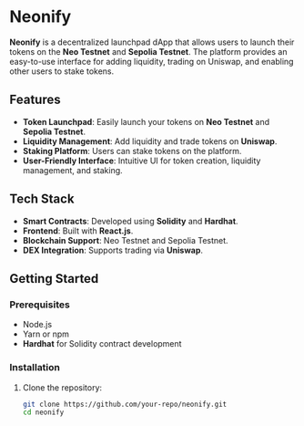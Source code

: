 # Neonify

**Neonify** is a decentralized launchpad dApp that allows users to launch their tokens on the **Neo Testnet** and **Sepolia Testnet**. The platform provides an easy-to-use interface for adding liquidity, trading on Uniswap, and enabling other users to stake tokens.

## Features

- **Token Launchpad**: Easily launch your tokens on **Neo Testnet** and **Sepolia Testnet**.
- **Liquidity Management**: Add liquidity and trade tokens on **Uniswap**.
- **Staking Platform**: Users can stake tokens on the platform.
- **User-Friendly Interface**: Intuitive UI for token creation, liquidity management, and staking.

## Tech Stack

- **Smart Contracts**: Developed using **Solidity** and **Hardhat**.
- **Frontend**: Built with **React.js**.
- **Blockchain Support**: Neo Testnet and Sepolia Testnet.
- **DEX Integration**: Supports trading via **Uniswap**.

## Getting Started

### Prerequisites

- Node.js
- Yarn or npm
- **Hardhat** for Solidity contract development

### Installation

1. Clone the repository:
   ```bash
   git clone https://github.com/your-repo/neonify.git
   cd neonify
   ```
